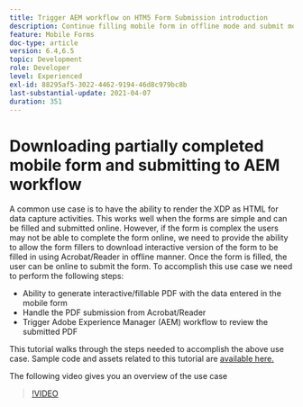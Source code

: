 ```yaml
---
title: Trigger AEM workflow on HTM5 Form Submission introduction
description: Continue filling mobile form in offline mode and submit mobile form to trigger AEM workflow
feature: Mobile Forms
doc-type: article
version: 6.4,6.5
topic: Development
role: Developer
level: Experienced
exl-id: 88295af5-3022-4462-9194-46d8c979bc8b
last-substantial-update: 2021-04-07
duration: 351
---
```

# Downloading partially completed mobile form and submitting to AEM workflow

A common use case is to have the ability to render the XDP as HTML for data capture activities. This works well when the forms are simple and can be filled and submitted online. However, if the form is complex the users may not be able to complete the form online, we need to provide the ability to allow the form fillers to download interactive version of the form to be filled in using Acrobat/Reader in offline manner. Once the form is filled, the user can be online to submit the form.
 To accomplish this use case we need to perform the following steps:

* Ability to generate interactive/fillable PDF with the data entered in the mobile form
* Handle the PDF submission from Acrobat/Reader
* Trigger Adobe Experience Manager (AEM) workflow to review the submitted PDF

This tutorial walks through the steps needed to accomplish the above use case. Sample code and assets related to this tutorial are [available here.](part-four.md)

The following video gives you an overview of the use case

>[!VIDEO](https://video.tv.adobe.com/v/29677?quality=12&learn=on)
